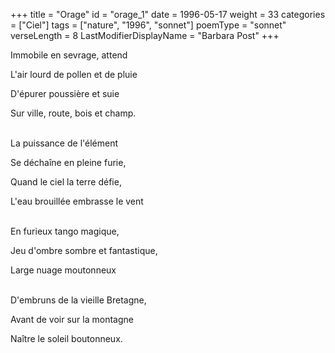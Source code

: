 +++
title = "Orage"
id = "orage_1"
date = 1996-05-17
weight = 33
categories = ["Ciel"]
tags = ["nature", "1996", "sonnet"]
poemType = "sonnet"
verseLength = 8
LastModifierDisplayName = "Barbara Post"
+++

Immobile en sevrage, attend

L'air lourd de pollen et de pluie

D'épurer poussière et suie

Sur ville, route, bois et champ.

 \
La puissance de l'élément

Se déchaîne en pleine furie,

Quand le ciel la terre défie,

L'eau brouillée embrasse le vent

 \
En furieux tango magique,

Jeu d'ombre sombre et fantastique,

Large nuage moutonneux

 \
D'embruns de la vieille Bretagne,

Avant de voir sur la montagne

Naître le soleil boutonneux.
